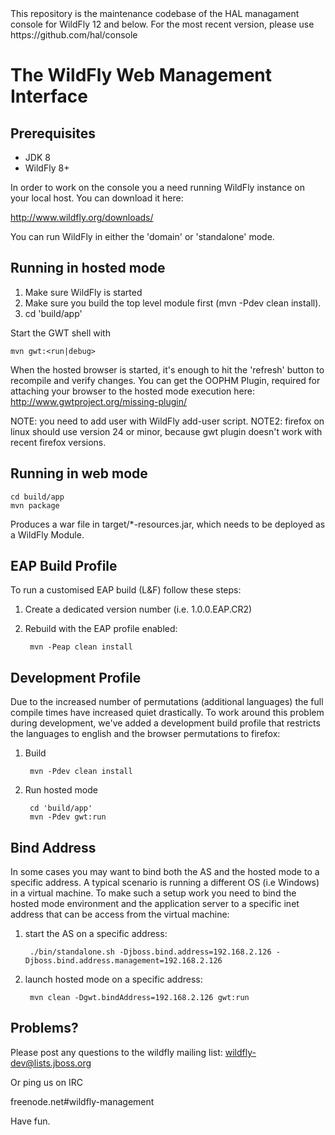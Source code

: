 <div class="alert alert-success">
This repository is the maintenance codebase of the HAL managament console for WildFly 12 and below. For the most recent version, please use https://github.com/hal/console
</div>

# The WildFly Web Management Interface

## Prerequisites

- JDK 8
- WildFly 8+

In order to work on the console you a need running WildFly
instance on your local host. You can download it here:

<http://www.wildfly.org/downloads/>

You can run WildFly in either the 'domain' or 'standalone' mode.

## Running in hosted mode

1. Make sure WildFly is started
2. Make sure you build the top level module first (mvn -Pdev clean install).
3. cd 'build/app'

Start the GWT shell with

    mvn gwt:<run|debug>

When the hosted browser is started, it's enough to hit the 'refresh' button to recompile
and verify changes. You can get the OOPHM Plugin, required for attaching your browser to the
hosted mode execution here: http://www.gwtproject.org/missing-plugin/

NOTE: you need to add user with WildFly add-user script.
NOTE2: firefox on linux should use version 24 or minor, because gwt plugin doesn't work with recent firefox versions.

## Running in web mode

    cd build/app
    mvn package

Produces a war file in target/*-resources.jar, which needs to be deployed as a WildFly Module.


## EAP Build Profile

To run a customised EAP build (L&F) follow these steps:

1. Create a dedicated version number (i.e. 1.0.0.EAP.CR2)
2. Rebuild with the EAP profile enabled:

        mvn -Peap clean install

## Development Profile

Due to the increased number of permutations (additional languages) the full compile times have increased quiet drastically. To work around this problem during development, we've added a development build profile that restricts the languages to english and the browser permutations to firefox:

1. Build

        mvn -Pdev clean install

2. Run hosted mode

        cd 'build/app'
        mvn -Pdev gwt:run


## Bind Address

In some cases you may want to bind both the AS and the hosted mode to a specific address. A typical scenario is running a different OS (i.e Windows) in a virtual machine. To make such a setup work you need to bind the hosted mode environment and the application server to a specific inet address that can be access from the virtual machine:

1. start the AS on a specific address:

        ./bin/standalone.sh -Djboss.bind.address=192.168.2.126 -Djboss.bind.address.management=192.168.2.126

2. launch hosted mode on a specific address:

        mvn clean -Dgwt.bindAddress=192.168.2.126 gwt:run

## Problems?

Please post any questions to the wildfly mailing list:
wildfly-dev@lists.jboss.org

Or ping us on IRC

freenode.net#wildfly-management

Have fun.
